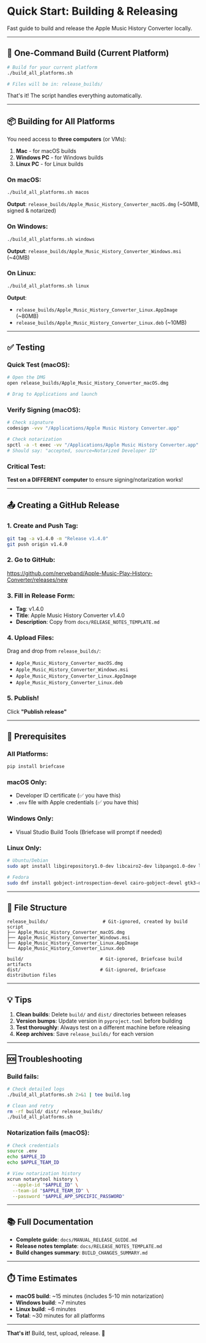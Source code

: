# Quick Start: Building & Releasing

Fast guide to build and release the Apple Music History Converter locally.

---

## 🚀 One-Command Build (Current Platform)

```bash
# Build for your current platform
./build_all_platforms.sh

# Files will be in: release_builds/
```

That's it! The script handles everything automatically.

---

## 📦 Building for All Platforms

You need access to **three computers** (or VMs):
1. **Mac** - for macOS builds
2. **Windows PC** - for Windows builds
3. **Linux PC** - for Linux builds

### On macOS:

```bash
./build_all_platforms.sh macos
```

**Output**: `release_builds/Apple_Music_History_Converter_macOS.dmg` (~50MB, signed & notarized)

### On Windows:

```bash
./build_all_platforms.sh windows
```

**Output**: `release_builds/Apple_Music_History_Converter_Windows.msi` (~40MB)

### On Linux:

```bash
./build_all_platforms.sh linux
```

**Output**:
- `release_builds/Apple_Music_History_Converter_Linux.AppImage` (~80MB)
- `release_builds/Apple_Music_History_Converter_Linux.deb` (~10MB)

---

## ✅ Testing

### Quick Test (macOS):

```bash
# Open the DMG
open release_builds/Apple_Music_History_Converter_macOS.dmg

# Drag to Applications and launch
```

### Verify Signing (macOS):

```bash
# Check signature
codesign -vvv "/Applications/Apple Music History Converter.app"

# Check notarization
spctl -a -t exec -vv "/Applications/Apple Music History Converter.app"
# Should say: "accepted, source=Notarized Developer ID"
```

### Critical Test:

**Test on a DIFFERENT computer** to ensure signing/notarization works!

---

## 📤 Creating a GitHub Release

### 1. Create and Push Tag:

```bash
git tag -a v1.4.0 -m "Release v1.4.0"
git push origin v1.4.0
```

### 2. Go to GitHub:

https://github.com/nerveband/Apple-Music-Play-History-Converter/releases/new

### 3. Fill in Release Form:

- **Tag**: v1.4.0
- **Title**: Apple Music History Converter v1.4.0
- **Description**: Copy from `docs/RELEASE_NOTES_TEMPLATE.md`

### 4. Upload Files:

Drag and drop from `release_builds/`:
- `Apple_Music_History_Converter_macOS.dmg`
- `Apple_Music_History_Converter_Windows.msi`
- `Apple_Music_History_Converter_Linux.AppImage`
- `Apple_Music_History_Converter_Linux.deb`

### 5. Publish!

Click **"Publish release"**

---

## 🔧 Prerequisites

### All Platforms:

```bash
pip install briefcase
```

### macOS Only:

- Developer ID certificate (✅ you have this)
- `.env` file with Apple credentials (✅ you have this)

### Windows Only:

- Visual Studio Build Tools (Briefcase will prompt if needed)

### Linux Only:

```bash
# Ubuntu/Debian
sudo apt install libgirepository1.0-dev libcairo2-dev libpango1.0-dev libgdk-pixbuf2.0-dev

# Fedora
sudo dnf install gobject-introspection-devel cairo-gobject-devel gtk3-devel
```

---

## 📁 File Structure

```
release_builds/                    # Git-ignored, created by build script
├── Apple_Music_History_Converter_macOS.dmg
├── Apple_Music_History_Converter_Windows.msi
├── Apple_Music_History_Converter_Linux.AppImage
└── Apple_Music_History_Converter_Linux.deb

build/                            # Git-ignored, Briefcase build artifacts
dist/                             # Git-ignored, Briefcase distribution files
```

---

## 💡 Tips

1. **Clean builds**: Delete `build/` and `dist/` directories between releases
2. **Version bumps**: Update version in `pyproject.toml` before building
3. **Test thoroughly**: Always test on a different machine before releasing
4. **Keep archives**: Save `release_builds/` for each version

---

## 🆘 Troubleshooting

### Build fails:

```bash
# Check detailed logs
./build_all_platforms.sh 2>&1 | tee build.log

# Clean and retry
rm -rf build/ dist/ release_builds/
./build_all_platforms.sh
```

### Notarization fails (macOS):

```bash
# Check credentials
source .env
echo $APPLE_ID
echo $APPLE_TEAM_ID

# View notarization history
xcrun notarytool history \
  --apple-id "$APPLE_ID" \
  --team-id "$APPLE_TEAM_ID" \
  --password "$APPLE_APP_SPECIFIC_PASSWORD"
```

---

## 📚 Full Documentation

- **Complete guide**: `docs/MANUAL_RELEASE_GUIDE.md`
- **Release notes template**: `docs/RELEASE_NOTES_TEMPLATE.md`
- **Build changes summary**: `BUILD_CHANGES_SUMMARY.md`

---

## ⏱️ Time Estimates

- **macOS build**: ~15 minutes (includes 5-10 min notarization)
- **Windows build**: ~7 minutes
- **Linux build**: ~6 minutes
- **Total**: ~30 minutes for all platforms

---

**That's it!** Build, test, upload, release. 🎉
